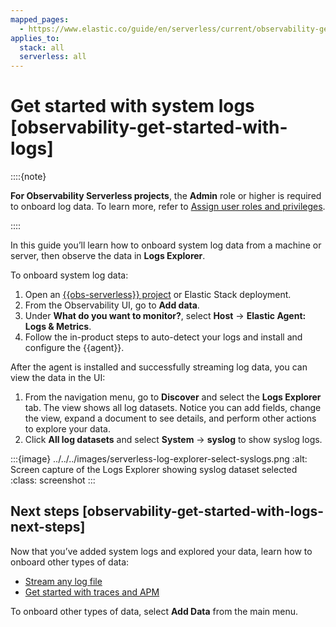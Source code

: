 ```yaml
---
mapped_pages:
  - https://www.elastic.co/guide/en/serverless/current/observability-get-started-with-logs.html
applies_to:
  stack: all
  serverless: all
---
```


# Get started with system logs [observability-get-started-with-logs]

::::{note}

**For Observability Serverless projects**, the **Admin** role or higher is required to onboard log data. To learn more, refer to [Assign user roles and privileges](../../../deploy-manage/users-roles/cloud-organization/manage-users.md#general-assign-user-roles).

::::


In this guide you’ll learn how to onboard system log data from a machine or server, then observe the data in **Logs Explorer**.

To onboard system log data:

1. Open an [{{obs-serverless}} project](../get-started/create-an-observability-project.md) or Elastic Stack deployment.
2. From the Observability UI, go to **Add data**.
3. Under **What do you want to monitor?**, select **Host** → **Elastic Agent: Logs & Metrics**.
4. Follow the in-product steps to auto-detect your logs and install and configure the {{agent}}.

After the agent is installed and successfully streaming log data, you can view the data in the UI:

1. From the navigation menu, go to **Discover** and select the **Logs Explorer** tab. The view shows all log datasets. Notice you can add fields, change the view, expand a document to see details, and perform other actions to explore your data.
2. Click **All log datasets** and select **System** → **syslog** to show syslog logs.

:::{image} ../../../images/serverless-log-explorer-select-syslogs.png
:alt: Screen capture of the Logs Explorer showing syslog dataset selected
:class: screenshot
:::


## Next steps [observability-get-started-with-logs-next-steps]

Now that you’ve added system logs and explored your data, learn how to onboard other types of data:

* [Stream any log file](stream-any-log-file.md)
* [Get started with traces and APM](../apps/get-started-with-apm.md)

To onboard other types of data, select **Add Data** from the main menu.

